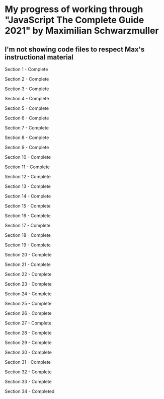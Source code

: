 # My progress of working through "JavaScript The Complete Guide 2021" by Maximilian Schwarzmuller

## I'm not showing code files to respect Max's instructional material

Section 1 - Complete

Section 2 - Complete

Section 3 - Complete

Section 4 - Complete

Section 5 - Complete

Section 6 - Complete

Section 7 - Complete

Section 8 - Complete

Section 9 - Complete

Section 10 - Complete

Section 11 - Complete

Section 12 - Complete

Section 13 - Complete

Section 14 - Complete

Section 15 - Complete

Section 16 - Complete

Section 17 - Complete

Section 18 - Complete

Section 19 - Complete

Section 20 - Complete

Section 21 - Complete

Section 22 - Complete

Section 23 - Complete

Section 24 - Complete

Section 25 - Complete

Section 26 - Complete

Section 27 - Complete

Section 28 - Complete

Section 29 - Complete

Section 30 - Complete

Section 31 - Complete

Section 32 - Complete

Section 33 - Complete

Section 34 - Completed
